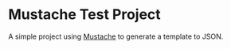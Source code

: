 # Mustache Test Project

A simple project using [Mustache](https://mustache.github.io/) to generate a template to JSON.
